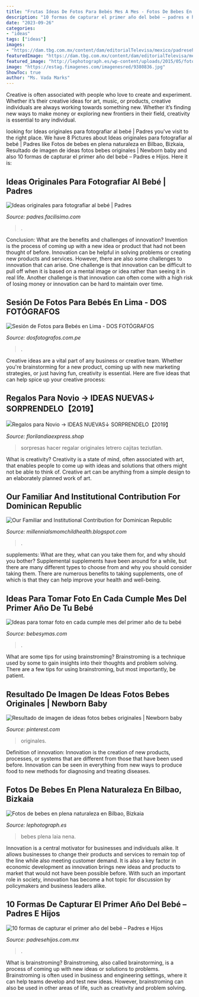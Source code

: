 ```yaml
---
title: "Frutas Ideas De Fotos Para Bebés Mes A Mes - Fotos De Bebes En Plena Naturaleza En Bilbao, Bizkaia"
description: "10 formas de capturar el primer año del bebé – padres e hijos"
date: "2023-09-26"
categories:
- "ideas"
tags: ["ideas"]
images:
- "https://dam.tbg.com.mx/content/dam/editorialTelevisa/mexico/padresehijos/mx/ser-bebe/14/11/c80cf9c8266572223dfa65c4586952e0.jpg.imgo.jpg"
featuredImage: "https://dam.tbg.com.mx/content/dam/editorialTelevisa/mexico/padresehijos/mx/ser-bebe/14/11/c80cf9c8266572223dfa65c4586952e0.jpg.imgo.jpg"
featured_image: "http://lephotograph.es/wp-content/uploads/2015/05/fotografos-infantiles-en-bilbao.jpg"
image: "https://estag.fimagenes.com/imagenesred/9380836.jpg"
ShowToc: true
author: "Ms. Vada Marks"
---
```



Creative is often associated with people who love to create and experiment. Whether it’s their creative ideas for art, music, or products, creative individuals are always working towards something new. Whether it’s finding new ways to make money or exploring new frontiers in their field, creativity is essential to any individual.

	

		
looking for Ideas originales para fotografiar al bebé | Padres you've visit to the right place. We have 8 Pictures about Ideas originales para fotografiar al bebé | Padres like Fotos de bebes en plena naturaleza en Bilbao, Bizkaia, Resultado de imagen de ideas fotos bebes originales | Newborn baby and also 10 formas de capturar el primer año del bebé – Padres e Hijos. Here it is:
		
    
## Ideas Originales Para Fotografiar Al Bebé | Padres

<img loading=lazy src="https://estag.fimagenes.com/imagenesred/9380836.jpg" onerror="this.onerror=null;this.src='https://tse4.mm.bing.net/th?id=OIP.AQ_kAbjsBmBE7W5wO0R1OQHaFs&amp;pid=15.1';" alt="Ideas originales para fotografiar al bebé | Padres">

_Source: padres.facilisimo.com_

>. 

	

Conclusion: What are the benefits and challenges of innovation?
Invention is the process of coming up with a new idea or product that had not been thought of before. Innovation can be helpful in solving problems or creating new products and services. However, there are also some challenges to innovation that can arise. One challenge is that innovation can be difficult to pull off when it is based on a mental image or idea rather than seeing it in real life. Another challenge is that innovation can often come with a high risk of losing money or innovation can be hard to maintain over time.

    
## Sesión De Fotos Para Bebés En Lima - DOS FOTÓGRAFOS

<img loading=lazy src="https://www.dosfotografos.com.pe/wp-content/uploads/2020/04/DOS4348_1-copia-copia-e1586915036259.jpg" onerror="this.onerror=null;this.src='https://tse3.mm.bing.net/th?id=OIP.GLbIWXNP3b2xHfgmGmqI-gHaE8&amp;pid=15.1';" alt="Sesión de Fotos para Bebés en Lima - DOS FOTÓGRAFOS">

_Source: dosfotografos.com.pe_

>. 

	

Creative ideas are a vital part of any business or creative team. Whether you're brainstorming for a new product, coming up with new marketing strategies, or just having fun, creativity is essential. Here are five ideas that can help spice up your creative process:

    
## Regalos Para Novio → IDEAS NUEVAS↓ SORPRENDELO【2019】

<img loading=lazy src="https://florilandiaexpress.shop/wp-content/uploads/2019/11/Regalos-para-Novio.jpg" onerror="this.onerror=null;this.src='https://tse3.mm.bing.net/th?id=OIP.-rx-xyhIgpez-t5EtkSWEQHaFj&amp;pid=15.1';" alt="Regalos para Novio → IDEAS NUEVAS↓ SORPRENDELO【2019】">

_Source: florilandiaexpress.shop_

>sorpresas hacer regalar originales letrero cajitas teziutlan. 

	

What is creativity?
Creativity is a state of mind, often associated with art, that enables people to come up with ideas and solutions that others might not be able to think of. Creative art can be anything from a simple design to an elaborately planned work of art.

    
## Our Familiar And Institutional Contribution For Dominican Republic

<img loading=lazy src="https://lh6.googleusercontent.com/proxy/JitN1j6Qoic-nzN7ceJtP04hyYOI9O-wxhlJkyge_pfShKWxDv6TJ5V6-BPkkR2Mcjg3mJHV7gi2Ev6FC3e_lPxiwJc=w1200-h630-n-k-no-nu" onerror="this.onerror=null;this.src='https://tse1.mm.bing.net/th?id=OIP.XBWGjpwnOlnjVkb2qUqE3gHaFh&amp;pid=15.1';" alt="Our Familiar and Institutional Contribution for Dominican Republic">

_Source: millennialsmomchildhealth.blogspot.com_

>. 

	

supplements: What are they, what can you take them for, and why should you bother?
Supplemental supplements have been around for a while, but there are many different types to choose from and why you should consider taking them. There are numerous benefits to taking supplements, one of which is that they can help improve your health and well-being.

    
## Ideas Para Tomar Foto En Cada Cumple Mes Del Primer Año De Tu Bebé

<img loading=lazy src="https://i.blogs.es/c8dd44/foto-mes-bebe/2560_3000.png" onerror="this.onerror=null;this.src='https://tse3.mm.bing.net/th?id=OIP.LnDmCyTnN09cVrVhCPw3SgHaE0&amp;pid=15.1';" alt="Ideas para tomar foto en cada cumple mes del primer año de tu bebé">

_Source: bebesymas.com_

>. 

	

What are some tips for using brainstroming?
Brainstroming is a technique used by some to gain insights into their thoughts and problem solving. There are a few tips for using brainstroming, but most importantly, be patient.

    
## Resultado De Imagen De Ideas Fotos Bebes Originales | Newborn Baby

<img loading=lazy src="https://i.pinimg.com/736x/f6/e8/c5/f6e8c581c69c0c059723f38de09ebc77.jpg" onerror="this.onerror=null;this.src='https://tse2.mm.bing.net/th?id=OIP.SqAlu_IIF4LsWybuo9wBtQHaEw&amp;pid=15.1';" alt="Resultado de imagen de ideas fotos bebes originales | Newborn baby">

_Source: pinterest.com_

>originales. 

	

Definition of innovation:
Innovation is the creation of new products, processes, or systems that are different from those that have been used before. Innovation can be seen in everything from new ways to produce food to new methods for diagnosing and treating diseases.

    
## Fotos De Bebes En Plena Naturaleza En Bilbao, Bizkaia

<img loading=lazy src="http://lephotograph.es/wp-content/uploads/2015/05/fotografos-infantiles-en-bilbao.jpg" onerror="this.onerror=null;this.src='https://tse3.mm.bing.net/th?id=OIP.TpnAFcPj72lF4Mkdgk2qVgHaE8&amp;pid=15.1';" alt="Fotos de bebes en plena naturaleza en Bilbao, Bizkaia">

_Source: lephotograph.es_

>bebes plena laia nena. 

	

Innovation is a central motivator for businesses and individuals alike. It allows businesses to change their products and services to remain top of the line while also meeting customer demand. It is also a key factor in economic development as innovation brings new ideas and products to market that would not have been possible before. With such an important role in society, innovation has become a hot topic for discussion by policymakers and business leaders alike.

    
## 10 Formas De Capturar El Primer Año Del Bebé – Padres E Hijos

<img loading=lazy src="https://dam.tbg.com.mx/content/dam/editorialTelevisa/mexico/padresehijos/mx/ser-bebe/14/11/c80cf9c8266572223dfa65c4586952e0.jpg.imgo.jpg" onerror="this.onerror=null;this.src='https://tse1.mm.bing.net/th?id=OIP.VQO92Z1is2_531cVJxORYwHaJ2&amp;pid=15.1';" alt="10 formas de capturar el primer año del bebé – Padres e Hijos">

_Source: padresehijos.com.mx_

>. 

	

What is brainstroming?
Brainstroming, also called brainstorming, is a process of coming up with new ideas or solutions to problems. Brainstroming is often used in business and engineering settings, where it can help teams develop and test new ideas. However, brainstroming can also be used in other areas of life, such as creativity and problem solving.

